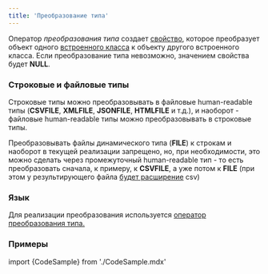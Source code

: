 ```yaml
---
title: 'Преобразование типа'
---
```


Оператор *преобразования типа* создает [свойство](Свойства.md), которое преобразует объект одного [встроенного класса](Встроенные_классы.md) к объекту другого встроенного класса. Если преобразование типа невозможно, значением свойства будет **NULL**.

### Строковые и файловые типы

Строковые типы можно преобразовывать в файловые human-readable типы (**CSVFILE**, **XMLFILE**, **JSONFILE**, **HTMLFILE** и т.д.), и наоборот - файловые human-readable типы можно преобразовывать в строковые типы.

Преобразовывать файлы динамического типа (**FILE**) к строкам и наоборот в текущей реализации запрещено, но, при необходимости, это можно сделать через промежуточный human-readable тип - то есть преобразовать сначала, к примеру, к **CSVFILE**, а уже потом к **FILE** (при этом у результирующего файла [будет расширение](Встроенные_классы.md#csv-broken) csv)

### Язык

Для реализации преобразования используется [оператор преобразования типа.](Оператор_преобразования_типа.md)

### Примеры

import {CodeSample} from './CodeSample.mdx'

<CodeSample url="https://documentation.lsfusion.org/sample?file=OperatorPropertySample&block=explicitcast"/>
